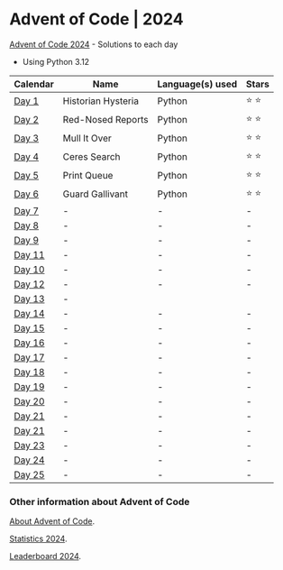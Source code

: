 # Advent of Code | 2024

[Advent of Code 2024](https://adventofcode.com/2024) - Solutions to each day

- Using Python 3.12

| Calendar                                       | Name               | Language(s) used | Stars         |
|------------------------------------------------|--------------------|------------------|---------------|
| [Day 1](https://adventofcode.com/2024/day/1)   | Historian Hysteria | Python           | :star: :star: |
| [Day 2](https://adventofcode.com/2024/day/2)   | Red-Nosed Reports  | Python           | :star: :star: |
| [Day 3](https://adventofcode.com/2024/day/3)   | Mull It Over       | Python           | :star: :star: |
| [Day 4](https://adventofcode.com/2024/day/4)   | Ceres Search       | Python           | :star: :star: |
| [Day 5](https://adventofcode.com/2024/day/5)   | Print Queue        | Python           | :star: :star: |
| [Day 6](https://adventofcode.com/2024/day/6)   | Guard Gallivant    | Python           | :star: :star: |
| [Day 7](https://adventofcode.com/2024/day/7)   | -                  | -                | -             |
| [Day 8](https://adventofcode.com/2024/day/8)   | -                  | -                | -             |
| [Day 9](https://adventofcode.com/2024/day/9)   | -                  | -                | -             |
| [Day 11](https://adventofcode.com/2024/day/10) | -                  | -                | -             |
| [Day 10](https://adventofcode.com/2024/day/11) | -                  | -                | -             |
| [Day 12](https://adventofcode.com/2024/day/12) | -                  | -                | -             |
| [Day 13](https://adventofcode.com/2024/day/13) | -                  |
| [Day 14](https://adventofcode.com/2024/day/14) | -                  | -                | -             |
| [Day 15](https://adventofcode.com/2024/day/15) | -                  | -                | -             |
| [Day 16](https://adventofcode.com/2024/day/16) | -                  | -                | -             |
| [Day 17](https://adventofcode.com/2024/day/17) | -                  | -                | -             |
| [Day 18](https://adventofcode.com/2024/day/18) | -                  | -                | -             |
| [Day 19](https://adventofcode.com/2024/day/19) | -                  | -                | -             |
| [Day 20](https://adventofcode.com/2024/day/20) | -                  | -                | -             |
| [Day 21](https://adventofcode.com/2024/day/21) | -                  | -                | -             |
| [Day 21](https://adventofcode.com/2024/day/22) | -                  | -                | -             |
| [Day 23](https://adventofcode.com/2024/day/23) | -                  | -                | -             |
| [Day 24](https://adventofcode.com/2024/day/24) | -                  | -                | -             |
| [Day 25](https://adventofcode.com/2024/day/25) | -                  | -                | -             |

### Other information about **Advent of Code**

[About Advent of Code](https://adventofcode.com/2024/about).

[Statistics 2024](https://adventofcode.com/2024/stats).

[Leaderboard 2024](https://adventofcode.com/2024/leaderboard).
